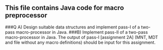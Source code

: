 ## This file contains Java code for macro preprocessor

###Q A) Design suitable data structures and implement pass-I of a two-pass macro-processor in Java.
###B) Implement pass-II of a two-pass macro-processor in Java. The output of pass-I [assignment 2A] (MNT, MDT and file without any macro definitions) should be input for this assignment.